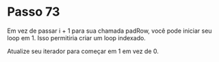 # Passo 73

Em vez de passar i + 1 para sua chamada padRow, você pode iniciar seu loop em 1. Isso permitiria criar um loop indexado.

Atualize seu iterador para começar em 1 em vez de 0.